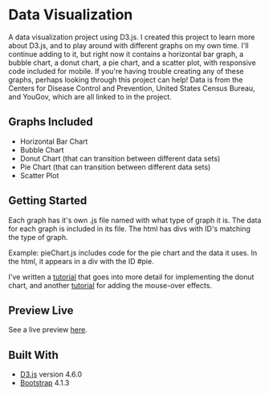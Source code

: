 # Data Visualization

A data visualization project using D3.js. I created this project to learn more about D3.js, and to play around with different graphs on my own time. I'll continue adding to it, but right now it contains a horizontal bar graph, a bubble chart, a donut chart, a pie chart, and a scatter plot, with responsive code included for mobile. If you're having trouble creating any of these graphs, perhaps looking through this project can help! Data is from the Centers for Disease Control and Prevention, United States Census Bureau, and YouGov, which are all linked to in the project.
 
## Graphs Included
* Horizontal Bar Chart
* Bubble Chart
* Donut Chart (that can transition between different data sets)
* Pie Chart (that can transition between different data sets)
* Scatter Plot

## Getting Started

Each graph has it's own .js file named with what type of graph it is. The data for each graph is included in its file. The html has divs with ID's matching the type of graph.

Example: pieChart.js includes code for the pie chart and the data it uses. In the html, it appears in a div with the ID #pie.

I've written a [tutorial](https://medium.com/@kj_schmidt/making-an-animated-donut-chart-with-d3-js-17751fde4679) that goes into more detail for implementing the donut chart, and another [tutorial](https://medium.com/@kj_schmidt/show-data-on-mouse-over-with-d3-js-3bf598ff8fc2) for adding the mouse-over effects.

## Preview Live

See a live preview [here](https://kjschmidt913.github.io/data-visualization/).


## Built With

* [D3.js](https://d3js.org/) version 4.6.0
* [Bootstrap](https://v4-alpha.getbootstrap.com/) 4.1.3
